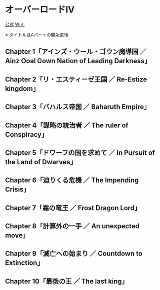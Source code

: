 # オーバーロードⅣ

[公式](https://overlord-anime.com/) 
[WIKI](https://ja.wikipedia.org/wiki/%E3%82%AA%E3%83%BC%E3%83%90%E3%83%BC%E3%83%AD%E3%83%BC%E3%83%89_(%E5%B0%8F%E8%AA%AC)) 

※ タイトルはAパートの開始直後

## Chapter 1「アインズ・ウール・ゴウン魔導国 ／ Ainz Ooal Gown Nation of Leading Darkness」

## Chapter 2「リ・エスティーゼ王国 ／ Re-Estize kingdom」

## Chapter 3「バハルス帝国 ／ Baharuth Empire」

## Chapter 4「謀略の統治者 ／ The ruler of Conspiracy」

## Chapter 5「ドワーフの国を求めて ／ In Pursuit of the Land of Dwarves」

## Chapter 6「迫りくる危機 ／ The Impending Crisis」

## Chapter 7「霜の竜王 ／ Frost Dragon Lord」

## Chapter 8「計算外の一手 ／ An unexpected move」

## Chapter 9「滅亡への始まり ／ Countdown to Extinction」

## Chapter 10「最後の王 ／ The last king」
